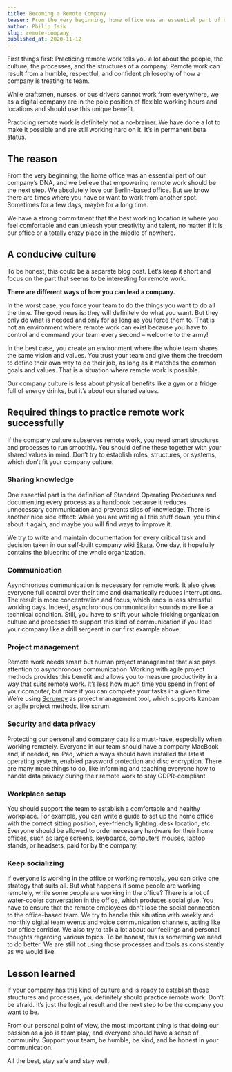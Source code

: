 ```yaml
---
title: Becoming a Remote Company
teaser: From the very beginning, home office was an essential part of our company’s DNA. Empowering remote work should be the next step.
author: Philip Isik
slug: remote-company
published_at: 2020-11-12
---
```


First things first: Practicing remote work tells you a lot about the people, the culture, the processes, and the structures of a company. Remote work can result from a humble, respectful, and confident philosophy of how a company is treating its team.

While craftsmen, nurses, or bus drivers cannot work from everywhere, we as a digital company are in the pole position of flexible working hours and locations and should use this unique benefit.

Practicing remote work is definitely not a no-brainer. We have done a lot to make it possible and are still working hard on it. It’s in permanent beta status.

## The reason
From the very beginning, the home office was an essential part of our company’s DNA, and we believe that empowering remote work should be the next step. We absolutely love our Berlin-based office. But we know there are times where you have or want to work from another spot. Sometimes for a few days, maybe for a long time.

We have a strong commitment that the best working location is where you feel comfortable and can unleash your creativity and talent, no matter if it is our office or a totally crazy place in the middle of nowhere.

## A conducive culture
To be honest, this could be a separate blog post. Let’s keep it short and focus on the part that seems to be interesting for remote work.

**There are different ways of how you can lead a company.**

In the worst case, you force your team to do the things you want to do all the time. The good news is: they will definitely do what you want. But they only do what is needed and only for as long as you force them to. That is not an environment where remote work can exist because you have to control and command your team every second – welcome to the army!

In the best case, you create an environment where the whole team shares the same vision and values. You trust your team and give them the freedom to define their own way to do their job, as long as it matches the common goals and values. That is a situation where remote work is possible.

Our company culture is less about physical benefits like a gym or a fridge full of energy drinks, but it’s about our shared values.

## Required things to practice remote work successfully
If the company culture subserves remote work, you need smart structures and processes to run smoothly. You should define these together with your shared values in mind. Don’t try to establish roles, structures, or systems, which don’t fit your company culture.

### Sharing knowledge
One essential part is the definition of Standard Operating Procedures and documenting every process as a handbook because it reduces unnecessary communication and prevents silos of knowledge. There is another nice side effect: While you are writing all this stuff down, you think about it again, and maybe you will find ways to improve it.

We try to write and maintain documentation for every critical task and decision taken in our self-built company wiki [Skara](https://skara.io). One day, it hopefully contains the blueprint of the whole organization.

### Communication
Asynchronous communication is necessary for remote work. It also gives everyone full control over their time and dramatically reduces interruptions. The result is more concentration and focus, which ends in less stressful working days. Indeed, asynchronous communication sounds more like a technical condition. Still, you have to shift your whole fricking organization culture and processes to support this kind of communication if you lead your company like a drill sergeant in our first example above.

### Project management
Remote work needs smart but human project management that also pays attention to asynchronous communication. Working with agile project methods provides this benefit and allows you to measure productivity in a way that suits remote work. It’s less how much time you spend in front of your computer, but more if you can complete your tasks in a given time. We’re using [Scrumpy](https://scrumpy.io) as project management tool, which supports kanban or agile project methods, like scrum.

### Security and data privacy
Protecting our personal and company data is a must-have, especially when working remotely. Everyone in our team should have a company MacBook and, if needed, an iPad, which always should have installed the latest operating system, enabled password protection and disc encryption. There are many more things to do, like informing and teaching everyone how to handle data privacy during their remote work to stay GDPR-compliant.

### Workplace setup
You should support the team to establish a comfortable and healthy workplace. For example, you can write a guide to set up the home office with the correct sitting position, eye-friendly lighting, desk location, etc. Everyone should be allowed to order necessary hardware for their home offices, such as large screens, keyboards, computers mouses, laptop stands, or headsets, paid for by the company.

### Keep socializing
If everyone is working in the office or working remotely, you can drive one strategy that suits all. But what happens if some people are working remotely, while some people are working in the office? There is a lot of water-cooler conversation in the office, which produces social glue. You have to ensure that the remote employees don’t lose the social connection to the office-based team. We try to handle this situation with weekly and monthly digital team events and voice communication channels, acting like our office corridor. We also try to talk a lot about our feelings and personal thoughts regarding various topics. To be honest, this is something we need to do better. We are still not using those processes and tools as consistently as we would like.

## Lesson learned
If your company has this kind of culture and is ready to establish those structures and processes, you definitely should practice remote work. Don’t be afraid. It’s just the logical result and the next step to be the company you want to be.

From our personal point of view, the most important thing is that doing our passion as a job is team play, and everyone should have a sense of community. Support your team, be humble, be kind, and be honest in your communication.

All the best, stay safe and stay well.